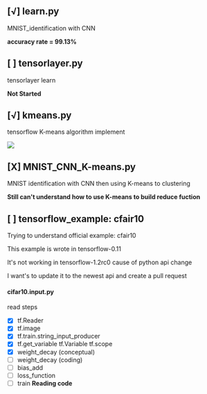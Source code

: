 [√] learn.py
---------------
MNIST_identification with CNN

**accuracy rate = 99.13%**

[ ] tensorlayer.py
---
tensorlayer learn

**Not Started**

[√] kmeans.py
---
tensorflow K-means algorithm implement

![](https://github.com/wqj97/Machine_Learning_Learn_Diary/blob/master/image/K-means-base.png)

[X] MNIST_CNN_K-means.py
---
MNIST identification with CNN then using K-means to clustering

**Still can't understand how to use K-means to build reduce fuction**

[ ] tensorflow_example: cfair10
---

Trying to understand official example: cfair10

This example is wrote in tensorflow-0.11

It's not working in tensorflow-1.2rc0 cause of python api change

I want's to update it to the newest api and create a pull request

#### cifar10.input.py
read steps
- [x] tf.Reader
- [x] tf.image
- [x] tf.train.string_input_producer
- [x] tf.get_variable tf.Variable tf.scope
- [x] weight_decay (conceptual)
- [ ] weight_decay (coding)
- [ ] bias_add
- [ ] loss_function
- [ ] train
**Reading code**